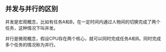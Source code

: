 ## 并发与并行的区别

并发是宏观概念，比如有任务A和B，在一定时间内通过人物间的切换完成了两个任务，这种情况下叫并发。

并行是微观概念，假设CPU存在两个核心，就可以同时完成任务A和B。同时完成多个任务的情况称为并行。

